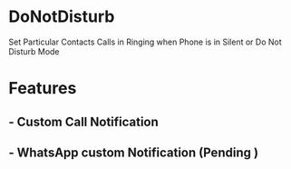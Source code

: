# DoNotDisturb
Set Particular Contacts Calls in Ringing when Phone is in Silent  or Do Not  Disturb Mode  

# Features
  ## - Custom Call  Notification
  ## - WhatsApp custom Notification (Pending ) 

